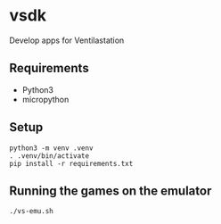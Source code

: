 # vsdk
Develop apps for Ventilastation

## Requirements
- Python3
- micropython

## Setup
```
python3 -m venv .venv
. .venv/bin/activate
pip install -r requirements.txt
```

## Running the games on the emulator
```
./vs-emu.sh
```
